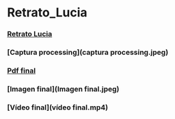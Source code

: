 # Retrato_Lucia

### [Retrato Lucia](lucia.pde)
### [Captura processing](captura processing.jpeg)
### [Pdf final](Clase_Lucia.pdf)
### [Imagen final](Imagen final.jpeg)
### [Vídeo final](vídeo final.mp4)
